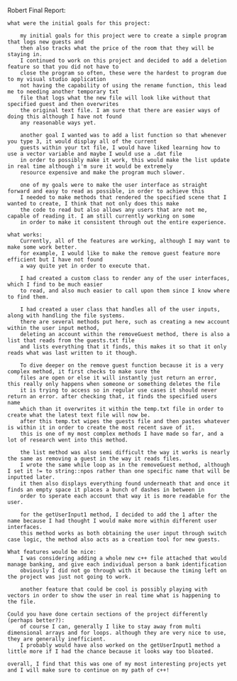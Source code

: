 Robert Final Report:

    what were the initial goals for this project:

        my initial goals for this project were to create a simple program that logs new guests and 
        then also tracks what the price of the room that they will be staying in.
        I continued to work on this project and decided to add a deletion feature so that you did not have to
        close the program so often, these were the hardest to program due to my visual studio application 
        not having the capability of using the rename function, this lead me to needing another temporary txt
        file that logs what the new file will look like without that specified guest and then overwrites
        the original text file. I am sure that there are easier ways of doing this although I have not found 
        any reasonable ways yet.

        another goal I wanted was to add a list function so that whenever you type 3, it would display all of the current
        guests within your txt file, I would have liked learning how to use a vector variable and maybe I would use a .dat file
        in order to possibly make it work, this would make the list update in real time although i'm sure it would be extremely
        resource expensive and make the program much slower.

        one of my goals were to make the user interface as straight forward and easy to read as possible, in order to achieve this
        I needed to make methods that rendered the specified scene that I wanted to create, I think that not only does this make
        the code to read but also allows any users that are not me, capable of reading it. I am still currently working on some
        in order to make it consistent through out the entire experience.

    what works:
        Currently, all of the features are working, although I may want to make some work better.
        for example, I would like to make the remove guest feature more efficient but I have not found
        a way quite yet in order to execute that.

        I had created a custom class to render any of the user interfaces, which I find to be much easier
        to read, and also much easier to call upon them since I know where to find them.

        I had created a user class that handles all of the user inputs, along with handling the file systems.
        there are several methods put here, such as creating a new account within the user input method,
        deleting an account within the removeGuest method, there is also a list that reads from the guests.txt file
        and lists everything that it finds, this makes it so that it only reads what was last written to it though.

        To dive deeper on the remove guest function because it is a very complex method, it first checks to make sure the 
        files are open or else it will instantly just return an error, this really only happens when someone or something deletes the file
        it is trying to access so in regular use cases it should never return an error. after checking that, it finds the specified users name
        which than it overwrites it within the temp.txt file in order to create what the latest text file will now be.
        after this temp.txt wipes the guests file and then pastes whatever is within it in order to create the most recent save of it.
        this is one of my most complex methods I have made so far, and a lot of research went into this method.

        the list method was also semi difficult the way it works is nearly the same as removing a guest in the way it reads files. 
        I wrote the same while loop as in the removeGuest method, although I set it != to string::npos rather than one specific name that will be inputted later.
        it then also displays everything found underneath that and once it finds an empty space it places a bunch of dashes in between in 
        order to sperate each account that way it is more readable for the user.

        for the getUserInput1 method, I decided to add the 1 after the name because I had thought I would make more within different user interfaces.
        this method works as both obtaining the user input through switch case logic, the method also acts as a creation tool for new guests.

    What features would be nice:
        I was considering adding a whole new c++ file attached that would manage banking, and give each individual person a bank identification
        obviously I did not go through with it because the timing left on the project was just not going to work.

        another feature that could be cool is possibly playing with vectors in order to show the user in real time what is happening to the file.

    Could you have done certain sections of the project differently (perhaps better?):
        of course I can, generally I like to stay away from multi dimensional arrays and for loops. although they are very nice to use, they are generally inefficient.
        I probably would have also worked on the getUserInput1 method a little more if I had the chance because it looks way too bloated.

    overall, I find that this was one of my most interesting projects yet and I will make sure to continue on my path of c++!
